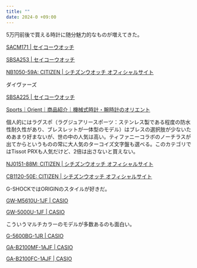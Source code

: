 ```yaml
---
title: ""
date: 2024-0 +09:00
---
```


5万円前後で買える時計に随分魅力的なものが増えてきた。

[SACM171 | セイコーウオッチ](https://www.seikowatches.com/jp-ja/products/dolceandexceline/sacm171)

[SBSA253 | セイコーウオッチ](https://www.seikowatches.com/jp-ja/products/5sports/sbsa253)

[NB1050-59A: CITIZEN | シチズンウオッチ オフィシャルサイト](https://citizen.jp/shop/collection/g/gNB1050-59A/)

ダイヴァーズ

[SBSA225 | セイコーウオッチ](https://www.seikowatches.com/jp-ja/products/5sports/sbsa225)

[Sports｜Orient｜商品紹介｜機械式時計・腕時計のオリエント](https://www.orient-watch.jp/product/category/item/?item_id=1705&category_id=265)

個人的にはラグスポ（ラグジュアリースポーツ：ステンレス製である程度の防水性耐久性があり、ブレスレットが一体型のモデル）はブレスの選択肢が少ないためあまり好まないが、世の中の人気は高い。ティファニーコラボのノーチラスが出てからというものの常に大人気のターコイズ文字盤も選べる。このカテゴリではTissot PRXも人気だけど、2倍は出さないと買えない。

[NJ0151-88M: CITIZEN | シチズンウオッチ オフィシャルサイト](https://citizen.jp/shop/collection/g/gNJ0151-88M/)

[CB1120-50E: CITIZEN | シチズンウオッチ オフィシャルサイト](https://citizen.jp/shop/attesa/g/gCB1120-50E/)

G-SHOCKではORIGINのスタイルが好きだ。

[GW-M5610U-1JF | CASIO](https://www.casio.com/jp/watches/gshock/product.GW-M5610U-1/)

[GW-5000U-1JF | CASIO](https://www.casio.com/jp/watches/gshock/product.GW-5000U-1/)

こういうマルチカラーのモデルが多数あるのも面白い。

[G-5600BG-1JR | CASIO](https://www.casio.com/jp/watches/gshock/product.G-5600BG-1/)

[GA-B2100MF-1AJF | CASIO](https://www.casio.com/jp/watches/gshock/product.GA-B2100MF-1A/)

[GA-B2100FC-1AJF | CASIO](https://www.casio.com/jp/watches/gshock/product.GA-B2100FC-1A/)
